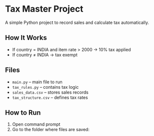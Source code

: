# Tax Master Project

A simple Python project to record sales and calculate tax automatically.

## How It Works
- If country = INDIA and item rate > 2000 → 10% tax applied  
- If country ≠ INDIA → tax exempt  

## Files
- `main.py` – main file to run
- `tax_rules.py` – contains tax logic
- `sales_data.csv` – stores sales records
- `tax_structure.csv` – defines tax rates

## How to Run
1. Open command prompt
2. Go to the folder where files are saved:
